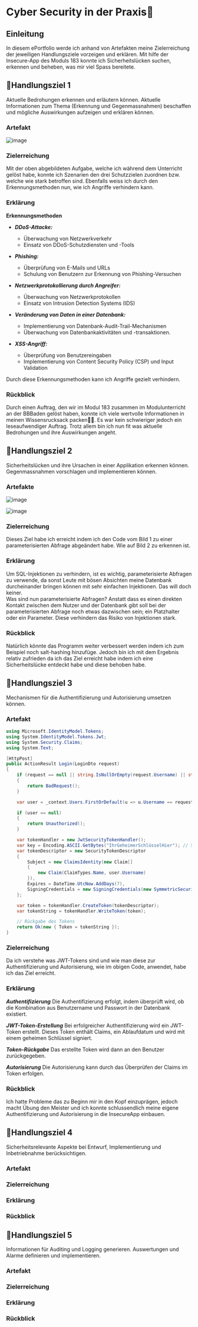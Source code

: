 # Cyber Security in der Praxis🤯

## Einleitung
In diesem ePortfolio werde ich anhand von Artefakten meine Zielerreichung der jeweiligen Handlungsziele vorzeigen und erklären. Mit hilfe der Insecure-App des Moduls 183 konnte ich Sicherheitslücken suchen, erkennen und beheben, was mir viel Spass bereitete. 


## 🎯Handlungsziel 1
Aktuelle Bedrohungen erkennen und erläutern können. Aktuelle Informationen zum Thema (Erkennung und Gegenmassnahmen) beschaffen und mögliche Auswirkungen aufzeigen und erklären können.

### Artefakt
![image](https://github.com/karakushi/KarakushiYlliLB-183/assets/118426881/df6418ed-c587-4d9e-a7d4-c12c27f41de7)

### Zielerreichung
Mit der oben abgebildeten Aufgabe, welche ich während dem Unterricht gelöst habe, konnte ich Szenarien den drei Schutzzielen zuordnen bzw. welche wie stark betroffen sind. Ebenfalls weiss ich durch den Erkennungsmethoden nun, wie ich Angriffe verhindern kann.

### Erklärung
**Erkennungsmethoden**
- ***DDoS-Attacke:***
  - Überwachung von Netzwerkverkehr 
  - Einsatz von DDoS-Schutzdiensten und -Tools 

- ***Phishing:***
  - Überprüfung von E-Mails und URLs
  - Schulung von Benutzern zur Erkennung von Phishing-Versuchen

- ***Netzwerkprotokollierung durch Angreifer:***
  - Überwachung von Netzwerkprotokollen
  - Einsatz von Intrusion Detection Systems (IDS)

- ***Veränderung von Daten in einer Datenbank:***
  - Implementierung von Datenbank-Audit-Trail-Mechanismen
  - Überwachung von Datenbankaktivitäten und -transaktionen.

- ***XSS-Angriff:***
  - Überprüfung von Benutzereingaben
  - Implementierung von Content Security Policy (CSP) und Input Validation

Durch diese Erkennungsmethoden kann ich Angriffe gezielt verhindern.

### Rückblick
Durch einen Auftrag, den wir im Modul 183 zusammen im Modulunterricht an der BBBaden gelöst haben, konnte ich viele wertvolle Informationen in meinen Wissensrucksack packen🧠🎒. Es war kein schwieriger jedoch ein leseaufwendiger Auftrag. Trotz allem bin ich nun fit was aktuelle Bedrohungen und ihre Auswirkungen angeht.

## 🎯Handlungsziel 2
Sicherheitslücken und ihre Ursachen in einer Applikation erkennen können. Gegenmassnahmen vorschlagen und implementieren können.

### Artefakte
![image](https://github.com/karakushi/KarakushiYlliLB-183/assets/118426881/6269e8ab-797b-4cef-b57d-a05a62f78fae)

![image](https://github.com/karakushi/KarakushiYlliLB-183/assets/118426881/d0b45e34-2ebe-4386-8734-6cb66f80b776)


### Zielerreichung
Dieses Ziel habe ich erreicht indem ich den Code vom Bild 1 zu einer parameterisierten Abfrage abgeändert habe. Wie auf Bild 2 zu erkennen ist.

### Erklärung
Um SQL-Injektionen zu verhindern, ist es wichtig, parameterisierte Abfragen zu verwende, da sonst Leute mit bösen Absichten meine Datenbank durcheinander bringen können mit sehr einfachen Injektionen. Das will doch keiner.  
Was sind nun parameterisierte Abfragen?
Anstatt dass es einen direkten Kontakt zwischen dem Nutzer und der Datenbank gibt soll bei der parameterisierten Abfrage noch etwas dazwischen sein; ein Platzhalter oder ein Parameter. Diese verhindern das Risiko von Injektionen stark.

### Rückblick
Natürlich könnte das Programm weiter verbessert werden indem ich zum Beispiel noch salt-hashing hinzufüge. Jedoch bin ich mit dem Ergebnis relativ zufrieden da ich das Ziel erreicht habe indem ich eine Sicherheitslücke entdeckt habe und diese behoben habe.

## 🎯Handlungsziel 3
Mechanismen für die Authentifizierung und Autorisierung umsetzen können.

### Artefakt
```C#
using Microsoft.IdentityModel.Tokens;
using System.IdentityModel.Tokens.Jwt;
using System.Security.Claims;
using System.Text;

[HttpPost]
public ActionResult Login(LoginDto request)
{
    if (request == null || string.IsNullOrEmpty(request.Username) || string.IsNullOrEmpty(request.Password))
    {
        return BadRequest();
    }

    var user = _context.Users.FirstOrDefault(u => u.Username == request.Username && u.Password == MD5Helper.ComputeMD5Hash(request.Password));

    if (user == null)
    {
        return Unauthorized();
    }

    var tokenHandler = new JwtSecurityTokenHandler();
    var key = Encoding.ASCII.GetBytes("IhrGeheimerSchlüsselHier"); // Stellen Sie sicher, dass Sie Ihren geheimen Schlüssel sicher speichern
    var tokenDescriptor = new SecurityTokenDescriptor
    {
        Subject = new ClaimsIdentity(new Claim[] 
        {
            new Claim(ClaimTypes.Name, user.Username)
        }),
        Expires = DateTime.UtcNow.AddDays(7),
        SigningCredentials = new SigningCredentials(new SymmetricSecurityKey(key), SecurityAlgorithms.HmacSha256Signature)
    };

    var token = tokenHandler.CreateToken(tokenDescriptor);
    var tokenString = tokenHandler.WriteToken(token);

    // Rückgabe des Tokens
    return Ok(new { Token = tokenString });
}
```

### Zielerreichung
Da ich verstehe was JWT-Tokens sind und wie man diese zur Authentifizierung und Autorisierung, wie im obigen Code, anwendet, habe ich das Ziel erreicht.

### Erklärung
***Authentifizierung*** 
Die Authentifizierung erfolgt, indem überprüft wird, ob die Kombination aus Benutzername und Passwort in der Datenbank existiert.

***JWT-Token-Erstellung***
Bei erfolgreicher Authentifizierung wird ein JWT-Token erstellt. Dieses Token enthält Claims, ein Ablaufdatum und wird mit einem geheimen Schlüssel signiert.

***Token-Rückgabe*** 
Das erstellte Token wird dann an den Benutzer zurückgegeben.

***Autorisierung***
Die Autorisierung kann durch das Überprüfen der Claims im Token erfolgen.

### Rückblick
Ich hatte Probleme das zu Beginn mir in den Kopf einzuprägen, jedoch macht Übung den Meister und ich konnte schlussendlich meine eigene Authentifizierung und Autorisierung in die InsecureApp einbauen.


## 🎯Handlungsziel 4
Sicherheitsrelevante Aspekte bei Entwurf, Implementierung und Inbetriebnahme berücksichtigen.

### Artefakt


### Zielerreichung

### Erklärung

### Rückblick


## 🎯Handlungsziel 5
Informationen für Auditing und Logging generieren. Auswertungen und Alarme definieren und implementieren.

### Artefakt

### Zielerreichung

### Erklärung

### Rückblick
